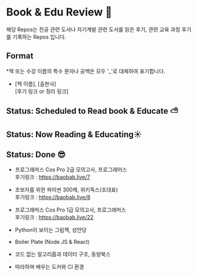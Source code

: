 # Book & Edu Review :wave:
해당 Repos는 전공 관련 도서나 자기계발 관련 도서를 읽은 후기, 관련 교육 과정 후기를 기록하는 Repos 입니다.

## Format
*책 또는 수강 이름의 특수 문자나 공백은 모두 '_'로 대체하여 표기합니다.
- [책 이름], [출판사]  
[후기 링크 or 정리 링크]

## Status: Scheduled to Read book & Educate ⛅

## Status: Now Reading & Educating☀️

## Status: Done 😎
- 프로그래머스 Cos Pro 2급 모의고사, 프로그래머스   
후기링크 : https://baobab.live/7

- 초보자를 위한 파이썬 300제, 위키독스(조대표)   
후기링크 : https://baobab.live/8

- 프로그래머스 Cos Pro 1급 모의고사, 프로그래머스    
후기링크 : https://baobab.live/22

- Python이 보이는 그림책, 성안당

- Boiler Plate (Node JS & React)

- 코드 없는 알고리즘과 데이터 구조, 동양북스

- 따라하며 배우는 도커와 CI 환경
